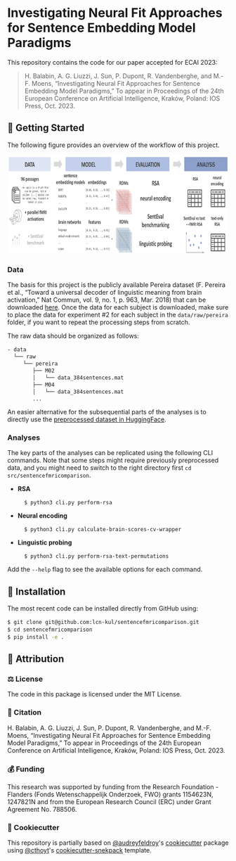 # Investigating Neural Fit Approaches for Sentence Embedding Model Paradigms

This repository contains the code for our paper accepted for ECAI 2023:
> H. Balabin, A. G. Liuzzi, J. Sun, P. Dupont, R. Vandenberghe, and M.-F. Moens, “Investigating Neural Fit Approaches 
> for Sentence Embedding Model Paradigms,” To appear in Proceedings of the 24th European Conference on Artificial 
> Intelligence, Kraków, Poland: IOS Press, Oct. 2023.

## 💪 Getting Started

The following figure provides an overview of the workflow of this project.

<p align="center">
  <img src="images/workflow.png" height="225">
</p>

### Data

The basis for this project is the publicly available Pereira dataset (F. Pereira et al., “Toward a universal decoder of 
linguistic meaning from brain activation,” Nat Commun, vol. 9, no. 1, p. 963, Mar. 2018) that can be downloaded 
[here](https://evlab.mit.edu/sites/default/files/documents/index2.html). Once the data for each subject is downloaded,
make sure to place the data for experiment #2 for each subject in the `data/raw/pereira` folder, if you want to repeat
the processing steps from scratch. 

The raw data should be organized as follows:
```
- data
  └── raw
     └── pereira
        ├── M02
        │   └── data_384sentences.mat
        ├── M04
        │   └── data_384sentences.mat
        ...
```

An easier alternative for the subsequential parts of the analyses is to directly use the 
[preprocessed dataset in HuggingFace](https://huggingface.co/datasets/helena-balabin/pereira_fMRI_passages).

### Analyses

The key parts of the analyses can be replicated using the following CLI commands. Note that some steps might require 
previously preprocessed data, and you might need to switch to the right directory first `cd src/sentencefmricomparison`.
- **RSA**
  ```shell
    $ python3 cli.py perform-rsa
  ```
- **Neural encoding**
  ```shell
    $ python3 cli.py calculate-brain-scores-cv-wrapper 
  ```
- **Linguistic probing**
  ```shell
    $ python3 cli.py perform-rsa-text-permutations
  ```
Add the `--help` flag to see the available options for each command.

## 🚀 Installation

The most recent code can be installed directly from GitHub using:

```bash
$ git clone git@github.com:lcn-kul/sentencefmricomparison.git
$ cd sentencefmricomparison
$ pip install -e .
```
## 👋 Attribution

### ⚖️ License

The code in this package is licensed under the MIT License.

### 📖 Citation

H. Balabin, A. G. Liuzzi, J. Sun, P. Dupont, R. Vandenberghe, and M.-F. Moens, “Investigating Neural Fit Approaches for 
Sentence Embedding Model Paradigms,” To appear in Proceedings of the 24th European Conference on Artificial 
Intelligence, Kraków, Poland: IOS Press, Oct. 2023.

### 💰 Funding

This research was supported by funding from the Research Foundation - Flanders (Fonds Wetenschappelijk Onderzoek, FWO) 
grants 1154623N, 1247821N and from the European Research Council (ERC) under Grant Agreement No. 788506.

### 🍪 Cookiecutter

This repository is partially based on [@audreyfeldroy](https://github.com/audreyfeldroy)'s
[cookiecutter](https://github.com/cookiecutter/cookiecutter) package using [@cthoyt](https://github.com/cthoyt)'s
[cookiecutter-snekpack](https://github.com/cthoyt/cookiecutter-snekpack) template.
